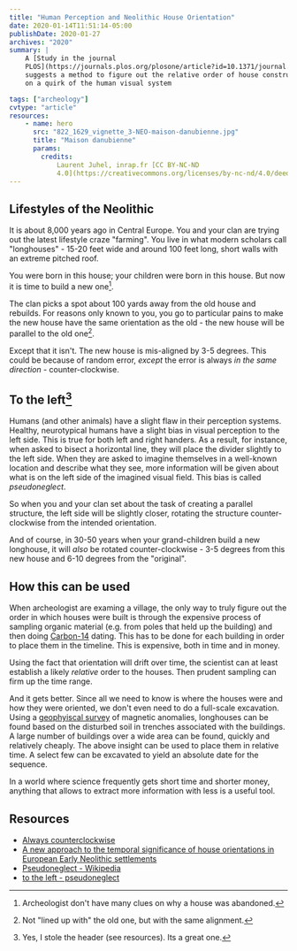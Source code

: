 ```yaml
---
title: "Human Perception and Neolithic House Orientation"
date: 2020-01-14T11:51:14-05:00
publishDate: 2020-01-27
archives: "2020"
summary: |
    A [Study in the journal
    PLOS](https://journals.plos.org/plosone/article?id=10.1371/journal.pone.0226082)
    suggests a method to figure out the relative order of house construction based
    on a quirk of the human visual system

tags: ["archeology"]
cvtype: "article"
resources:
    - name: hero
      src: "822_1629_vignette_3-NEO-maison-danubienne.jpg"
      title: "Maison danubienne"
      params:
        credits:
            Laurent Juhel, inrap.fr [CC BY-NC-ND
            4.0](https://creativecommons.org/licenses/by-nc-nd/4.0/deed.en)
---
```


## Lifestyles of the Neolithic

It is about 8,000 years ago in Central Europe. You and your clan are trying
out the latest lifestyle craze "farming". You live in what modern scholars call
"longhouses" - 15-20 feet wide and around 100 feet long, short walls with an
extreme pitched roof.

You were born in this house; your children were born in this house. But now it
is time to build a new one[^1].

[^1]: Archeologist don't have many clues on why a house was abandoned.

The clan picks a spot about 100 yards away from the old house and rebuilds. For
reasons only known to you, you go to particular pains to make the new house have
the same orientation as the old - the new house will be parallel to the old
one[^2].

[^2]: Not "lined up with" the old one, but with the same alignment.

Except that it isn't. The new house is mis-aligned by 3-5 degrees. This could
be because of random error, *except* the error is always *in the same
direction* - counter-clockwise.

## To the left[^3]

[^3]: Yes, I stole the header (see resources). Its a great one.

Humans (and other animals) have a slight flaw in their perception systems.
Healthy, neurotypical humans have a slight bias in visual perception to the
left side. This is true for both left and right handers. As a result, for
instance, when asked to bisect a horizontal line, they will place the divider
slightly to the left side. When they are asked to imagine themselves in a
well-known location and describe what they see, more information will be given
about what is on the left side of the imagined visual field. This bias is
called *pseudoneglect*.

So when you and your clan set about the task of creating a parallel structure,
the left side will be slightly closer, rotating the structure counter-clockwise
from the intended orientation.

And of course, in 30-50 years when your grand-children build a new longhouse,
it will *also* be rotated counter-clockwise - 3-5 degrees from this new house
and 6-10 degrees from the "original".

## How this can be used

When archeologist are examing a village, the only way to truly figure out the
order in which houses were built is through the expensive process of sampling
organic material (e.g. from poles that held up the building) and then doing
[Carbon-14](https://science.howstuffworks.com/environmental/earth/geology/carbon-14.htm)
dating. This has to be done for each building in order to place them
in the timeline. This is expensive, both in time and in money.

Using the fact that orientation will drift over time, the scientist can at
least establish a likely *relative* order to the houses. Then prudent sampling
can firm up the time range.

And it gets better. Since all we need to know is where the houses were and how
they were oriented, we don't even need to do a full-scale excavation. Using a
[geophyiscal
survey](https://study.com/academy/lesson/geophysical-surveys-definition-methods.html)
of magnetic anomalies, longhouses can be found based on the disturbed soil in
trenches associated with the buildings. A large number of buildings over a wide
area can be found, quickly and relatively cheaply. The above insight can be
used to place them in relative time. A select few can be excavated to yield an
absolute date for the sequence.

In a world where science frequently gets short time and shorter money, anything
that allows to extract more information with less is a useful tool.

## Resources

- [Always counterclockwise](https://phys.org/news/2020-01-conterclockwise-puzzle-early-neolithic-house.html)
- [A new approach to the temporal significance of house orientations in European Early Neolithic settlements](https://journals.plos.org/plosone/article?id=10.1371/journal.pone.0226082)
- [Pseudoneglect - Wikipedia](https://en.wikipedia.org/wiki/Pseudoneglect)
- [to the left -
  pseudoneglect](https://thepsychologist.bps.org.uk/volume-27/edition-7/new-voices-left-pseudoneglect)

